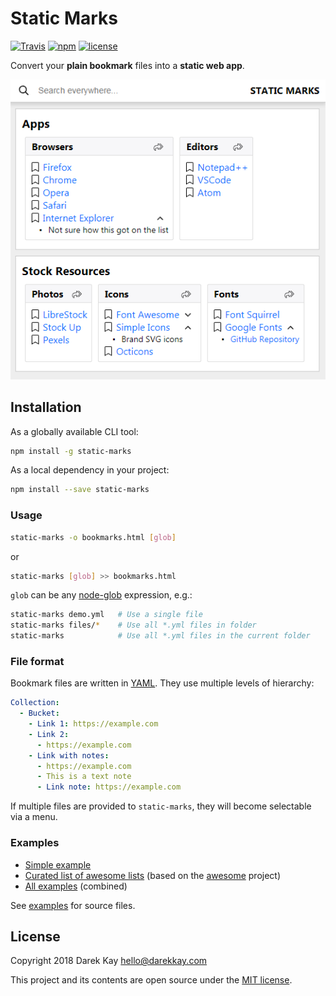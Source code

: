 # Static Marks

[![Travis](https://img.shields.io/travis/darekkay/static-marks.svg?style=flat-square)](https://travis-ci.org/darekkay/static-marks) [![npm](https://img.shields.io/npm/v/static-marks.svg?style=flat-square)](https://www.npmjs.com/package/static-marks) [![license](https://img.shields.io/github/license/darekkay/static-marks.svg?style=flat-square)](https://github.com/darekkay/static-marks/blob/master/LICENSE)

Convert your **plain bookmark** files into a **static web app**.

![Screenshot](docs/screenshot.png)

## Installation

As a globally available CLI tool:

```bash
npm install -g static-marks
```

As a local dependency in your project:

```bash
npm install --save static-marks
```

### Usage

```bash
static-marks -o bookmarks.html [glob]
```

or

```bash
static-marks [glob] >> bookmarks.html
```

`glob` can be any [node-glob](https://github.com/isaacs/node-glob) expression, e.g.:

```bash
static-marks demo.yml   # Use a single file
static-marks files/*    # Use all *.yml files in folder
static-marks            # Use all *.yml files in the current folder
```

### File format

Bookmark files are written in [YAML](http://yaml.org/). They use multiple levels of hierarchy:

```yaml
Collection:
  - Bucket:
    - Link 1: https://example.com
    - Link 2:
      - https://example.com
    - Link with notes:
      - https://example.com
      - This is a text note
      - Link note: https://example.com
```

If multiple files are provided to `static-marks`, they will become selectable via a menu.

### Examples

- [Simple example](https://staticmarks.com/demo/demo-example.html)
- [Curated list of awesome lists](https://staticmarks.com/demo/demo-awesome.html) (based on the [awesome](https://github.com/sindresorhus/awesome) project)
- [All examples](https://staticmarks.com/demo/demo-all.html) (combined)

See [examples](docs/examples) for source files.

## License

Copyright 2018 Darek Kay <hello@darekkay.com>  

This project and its contents are open source under the [MIT license](LICENSE).
